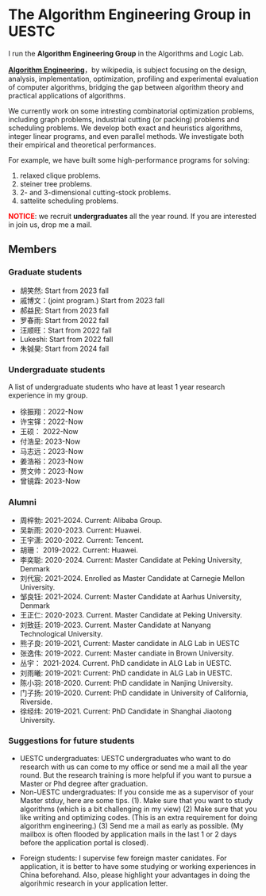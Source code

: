 # The Algorithm Engineering Group in UESTC
I run the **Algorithm Engineering Group** in the Algorithms and Logic Lab.

[**Algorithm Engineering**](https://en.wikipedia.org/wiki/Algorithm_engineering)，by wikipedia, is subject focusing on the design, analysis, implementation, optimization, profiling and experimental evaluation of computer algorithms, bridging the gap between algorithm theory and practical applications of algorithms. 

We currently work on some intresting  combinatorial  optimization problems, including graph problems, industrial cutting (or packing) problems and scheduling problems.
We develop both exact and heuristics algorithms, integer linear programs, and even parallel methods. 
We investigate both their empirical and theoretical performances.

For example, we have built some high-performance programs for solving:  

1. relaxed clique problems. 
2. steiner tree problems. 
3. 2- and 3-dimensional cutting-stock problems. 
4. sattelite scheduling problems.

<font color=red>**NOTICE**</font>: we recruit  **undergraduates** all the year round.
If you are interested in join us, drop me a mail. 


## Members
### Graduate students
- 胡笑然: Start from 2023 fall
- 戚博文：(joint program.) Start from 2023 fall 
- 郝益民: Start from 2023 fall
- 罗春雨: Start from 2022 fall
- 汪顺旺：Start from 2022 fall
- Lukeshi: Start from 2022 fall
- 朱铖昊: Start from 2024 fall


### Undergraduate students
A list of undergraduate students who have at least 1 year research experience in my group.

- 徐振翔：2022-Now
- 许宝铎：2022-Now
- 王硕：  2022-Now
- 付浩呈: 2023-Now
- 马志远：2023-Now
- 姜浩裕：2023-Now
- 贾文帅：2023-Now
- 曾镜霖: 2023-Now

### Alumni

- 周梓勃: 2021-2024. Current: Alibaba Group.
- 吴新雨: 2020-2023. Current: Huawei.
- 王宇潇: 2020-2022. Current: Tencent.
- 胡珊：  2019-2022. Current: Huawei.
- 李奕聪: 2020-2024. Current: Master Candidate at Peking University, Denmark
- 刘代宸: 2021-2024. Enrolled as Master Candidate at Carnegie Mellon University.
- 邹良钰: 2021-2024. Current: Master Candidate at Aarhus University, Denmark
- 王正仁: 2020-2023. Current. Master Candidate at Peking University.
- 刘致廷: 2019-2023. Current. Master Candidate at Nanyang Technological University.
- 熊子良: 2019-2021, Current: Master candidate in ALG Lab in UESTC
- 张逸伟: 2019-2022. Current: Master candiate in Brown University.
- 丛宇：  2021-2024. Current.  PhD candidate in ALG Lab in UESTC.
- 刘雨曦: 2019-2021: Current: PhD candidate in ALG Lab in UESTC.
- 陈小羽: 2018-2020.  Current: PhD candidate in Nanjing University.
- 门子扬: 2019-2020. Current: PhD candidate in University of California, Riverside.
- 徐经纬: 2019-2021.  Current: PhD Candidate in Shanghai Jiaotong University. 

### Suggestions for future students
- UESTC undergraduates: UESTC undergraduates who want to do research with us can come to my office or send me a mail all the year round. But the research training is more helpful if you want to pursue a Master or Phd degree after graduation. 
- Non-UESTC undergraduates: If you conside me as a supervisor of your Master stduy, here are some tips. (1). Make sure that you want to study algorithms (which is a bit challenging in my view) (2) Make sure that you like writing and optimizing codes. (This is an extra requirement for doing algorithm engineering.) (3) Send me a mail as early as possible. (My mailbox is often flooded by application mails  in the last 1 or 2 days before the application portal is closed).  
 <!-- I feel sorry for not replying every application letter in the peaking time. Please try to highlight your advantages of doing the research.  -->
- Foreign students: I supervise few foreign master canidates. For application, it is better to have some studying or working experiences in China beforehand. Also, please highlight your advantages in doing the algorihmic research in your application letter.
